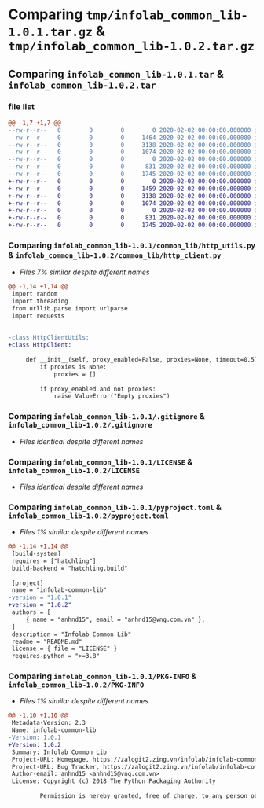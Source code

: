 # Comparing `tmp/infolab_common_lib-1.0.1.tar.gz` & `tmp/infolab_common_lib-1.0.2.tar.gz`

## Comparing `infolab_common_lib-1.0.1.tar` & `infolab_common_lib-1.0.2.tar`

### file list

```diff
@@ -1,7 +1,7 @@
--rw-r--r--   0        0        0        0 2020-02-02 00:00:00.000000 infolab_common_lib-1.0.1/common_lib/__init__.py
--rw-r--r--   0        0        0     1464 2020-02-02 00:00:00.000000 infolab_common_lib-1.0.1/common_lib/http_utils.py
--rw-r--r--   0        0        0     3138 2020-02-02 00:00:00.000000 infolab_common_lib-1.0.1/.gitignore
--rw-r--r--   0        0        0     1074 2020-02-02 00:00:00.000000 infolab_common_lib-1.0.1/LICENSE
--rw-r--r--   0        0        0        0 2020-02-02 00:00:00.000000 infolab_common_lib-1.0.1/README.md
--rw-r--r--   0        0        0      831 2020-02-02 00:00:00.000000 infolab_common_lib-1.0.1/pyproject.toml
--rw-r--r--   0        0        0     1745 2020-02-02 00:00:00.000000 infolab_common_lib-1.0.1/PKG-INFO
+-rw-r--r--   0        0        0        0 2020-02-02 00:00:00.000000 infolab_common_lib-1.0.2/common_lib/__init__.py
+-rw-r--r--   0        0        0     1459 2020-02-02 00:00:00.000000 infolab_common_lib-1.0.2/common_lib/http_client.py
+-rw-r--r--   0        0        0     3138 2020-02-02 00:00:00.000000 infolab_common_lib-1.0.2/.gitignore
+-rw-r--r--   0        0        0     1074 2020-02-02 00:00:00.000000 infolab_common_lib-1.0.2/LICENSE
+-rw-r--r--   0        0        0        0 2020-02-02 00:00:00.000000 infolab_common_lib-1.0.2/README.md
+-rw-r--r--   0        0        0      831 2020-02-02 00:00:00.000000 infolab_common_lib-1.0.2/pyproject.toml
+-rw-r--r--   0        0        0     1745 2020-02-02 00:00:00.000000 infolab_common_lib-1.0.2/PKG-INFO
```

### Comparing `infolab_common_lib-1.0.1/common_lib/http_utils.py` & `infolab_common_lib-1.0.2/common_lib/http_client.py`

 * *Files 7% similar despite different names*

```diff
@@ -1,14 +1,14 @@
 import random
 import threading
 from urllib.parse import urlparse
 import requests
 
 
-class HttpClientUtils:
+class HttpClient:
 
     def __init__(self, proxy_enabled=False, proxies=None, timeout=0.5):
         if proxies is None:
             proxies = []
 
         if proxy_enabled and not proxies:
             raise ValueError("Empty proxies")
```

### Comparing `infolab_common_lib-1.0.1/.gitignore` & `infolab_common_lib-1.0.2/.gitignore`

 * *Files identical despite different names*

### Comparing `infolab_common_lib-1.0.1/LICENSE` & `infolab_common_lib-1.0.2/LICENSE`

 * *Files identical despite different names*

### Comparing `infolab_common_lib-1.0.1/pyproject.toml` & `infolab_common_lib-1.0.2/pyproject.toml`

 * *Files 1% similar despite different names*

```diff
@@ -1,14 +1,14 @@
 [build-system]
 requires = ["hatchling"]
 build-backend = "hatchling.build"
 
 [project]
 name = "infolab-common-lib"
-version = "1.0.1"
+version = "1.0.2"
 authors = [
     { name = "anhnd15", email = "anhnd15@vng.com.vn" },
 ]
 description = "Infolab Common Lib"
 readme = "README.md"
 license = { file = "LICENSE" }
 requires-python = ">=3.8"
```

### Comparing `infolab_common_lib-1.0.1/PKG-INFO` & `infolab_common_lib-1.0.2/PKG-INFO`

 * *Files 1% similar despite different names*

```diff
@@ -1,10 +1,10 @@
 Metadata-Version: 2.3
 Name: infolab-common-lib
-Version: 1.0.1
+Version: 1.0.2
 Summary: Infolab Common Lib
 Project-URL: Homepage, https://zalogit2.zing.vn/infolab/infolab-common-lib
 Project-URL: Bug Tracker, https://zalogit2.zing.vn/infolab/infolab-common-lib/-/issues
 Author-email: anhnd15 <anhnd15@vng.com.vn>
 License: Copyright (c) 2018 The Python Packaging Authority
         
         Permission is hereby granted, free of charge, to any person obtaining a copy
```

